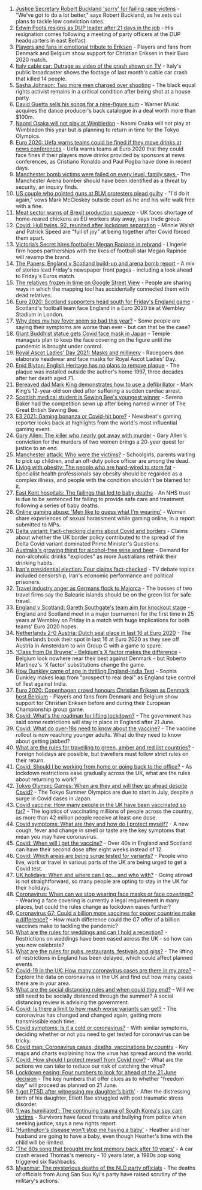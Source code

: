 1. [Justice Secretary Robert Buckland 'sorry' for failing rape victims](https://www.bbc.co.uk/news/uk-politics-57511425) - "We've got to do a lot better," says Robert Buckland, as he sets out plans to tackle low conviction rates.
2. [Edwin Poots resigns as DUP leader after 21 days in the job](https://www.bbc.co.uk/news/uk-england-essex-57521158) - His resignation comes following a meeting of party officers at the DUP headquarters in east Belfast.
3. [Players and fans in emotional tribute to Eriksen](https://www.bbc.co.uk/sport/football/57516321) - Players and fans from Denmark and Belgium show support for Christian Eriksen in their Euro 2020 match.
4. [Italy cable car: Outrage as video of the crash shown on TV](https://www.bbc.co.uk/news/world-europe-57510661) - Italy's public broadcaster shows the footage of last month's cable car crash that killed 14 people.
5. [Sasha Johnson: Two more men charged over shooting](https://www.bbc.co.uk/news/uk-england-london-57521355) - The black equal rights activist remains in a critical condition after being shot at a house party.
6. [David Guetta sells his songs for a nine-figure sum](https://www.bbc.co.uk/news/entertainment-arts-57518573) - Warner Music acquires the dance producer's back catalogue in a deal worth more than $100m.
7. [Naomi Osaka will not play at Wimbledon](https://www.bbc.co.uk/sport/tennis/57518628) - Naomi Osaka will not play at Wimbledon this year but is planning to return in time for the Tokyo Olympics.
8. [Euro 2020: Uefa warns teams could be fined if they move drinks at news conferences](https://www.bbc.co.uk/sport/football/57517337) - Uefa warns teams at Euro 2020 that they could face fines if their players move drinks provided by sponsors at news conferences, as Cristiano Ronaldo and Paul Pogba have done in recent days.
9. [Manchester bomb victims were failed on every level, family says ](https://www.bbc.co.uk/news/uk-england-manchester-57511079) - The Manchester Arena bomber should have been identified as a threat by security, an inquiry finds.
10. [US couple who pointed guns at BLM protesters plead guilty](https://www.bbc.co.uk/news/world-us-canada-57521756) - "I'd do it again," vows Mark McCloskey outside court as he and his wife walk free with a fine.
11. [Meat sector warns of Brexit production squeeze](https://www.bbc.co.uk/news/business-57512243) - UK faces shortage of home-reared chickens as EU workers stay away, says trade group.
12. [Covid: Hull twins, 92, reunited after lockdown separation](https://www.bbc.co.uk/news/uk-england-humber-57513591) - Minnie Walsh and Patrick Speed are "full of joy" at being together after Covid forced them apart.
13. [Victoria’s Secret hires footballer Megan Rapinoe in rebrand](https://www.bbc.co.uk/news/business-57508848) - Lingerie firm hopes partnerships with the likes of football star Megan Rapinoe will revamp the brand.
14. [The Papers: England v Scotland build-up and arena bomb report](https://www.bbc.co.uk/news/blogs-the-papers-57521163) - A mix of stories lead Friday's newspaper front pages - including a look ahead to Friday's Euros match.
15. [The relatives frozen in time on Google Street View](https://www.bbc.co.uk/news/technology-57511055) - People are sharing ways in which the mapping tool has accidentally connected them with dead relatives.
16. [Euro 2020: Scotland supporters head south for Friday's England game](https://www.bbc.co.uk/news/uk-scotland-57502832) - Scotland's football team face England in a Euro 2020 tie at Wembley Stadium in London.
17. [Why does my hay fever seem so bad this year?](https://www.bbc.co.uk/news/newsbeat-57484580) - Some people are saying their symptoms are worse than ever - but can that be the case?
18. [Giant Buddhist statue gets Covid face mask in Japan](https://www.bbc.co.uk/news/world-asia-57511335) - Temple managers plan to keep the face covering on the figure until the pandemic is brought under control.
19. [Royal Ascot Ladies' Day 2021: Masks and millinery](https://www.bbc.co.uk/news/uk-england-berkshire-57509749) - Racegoers don elaborate headwear and face masks for Royal Ascot Ladies' Day.
20. [Enid Blyton: English Heritage has no plans to remove plaque](https://www.bbc.co.uk/news/uk-england-london-57517254) - The plaque was installed outside the author's home 1997, three decades after her death aged 71.
21. [Bereaved dad Mark King demonstrates how to use a defibrillator](https://www.bbc.co.uk/news/uk-57511339) - Mark King’s 12-year-old son died after suffering a sudden cardiac arrest.
22. [Scottish medical student is Sewing Bee's youngest winner](https://www.bbc.co.uk/news/uk-scotland-glasgow-west-57505318) - Serena Baker had the competition sewn up after being named winner of The Great British Sewing Bee.
23. [E3 2021: Gaming bonanza or Covid-hit bore?](https://www.bbc.co.uk/news/newsbeat-57503143) - Newsbeat's gaming reporter looks back at highlights from the world's most influential gaming event.
24. [Gary Allen: The killer who nearly got away with murder](https://www.bbc.co.uk/news/uk-england-57331321) - Gary Allen's conviction for the murders of two women brings a 20-year quest for justice to an end.
25. [Manchester attack: Who were the victims?](https://www.bbc.co.uk/news/uk-40012738) - Schoolgirls, parents waiting to pick up children, and an off-duty police officer are among the dead.
26. [Living with obesity: The people who are hard-wired to store fat](https://www.bbc.co.uk/news/uk-57419041) - Specialist health professionals say obesity should be regarded as a complex illness, and people with the condition shouldn't be blamed for it.
27. [East Kent hospitals: The failings that led to baby deaths](https://www.bbc.co.uk/news/uk-57497935) - An NHS trust is due to be sentenced for failing to provide safe care and treatment following a series of baby deaths.
28. [Online gaming abuse: 'Men like to guess what I'm wearing'](https://www.bbc.co.uk/news/newsbeat-57511089) - Women share experiences of sexual harassment while gaming online, in a report submitted to MPs.
29. [Delta variant: Fact-checking claims about Covid and borders](https://www.bbc.co.uk/news/57500637) - Claims about whether the UK border policy contributed to the spread of the Delta Covid variant dominated Prime Minister's Questions.
30. [Australia's growing thirst for alcohol-free wine and beer](https://www.bbc.co.uk/news/world-australia-57408829) - Demand for non-alcoholic drinks "explodes" as more Australians rethink their drinking habits.
31. [Iran's presidential election: Four claims fact-checked](https://www.bbc.co.uk/news/57485108) - TV debate topics included censorship, Iran's economic performance and political prisoners.
32. [Travel industry anger as Germans flock to Majorca](https://www.bbc.co.uk/news/business-57504082) - The bosses of two travel firms say the Balearic islands should be on the green list for safe travel.
33. [England v Scotland: Gareth Southgate's team aim for knockout stage](https://www.bbc.co.uk/sport/football/51197603) - England and Scotland meet in a major tournament for the first time in 25 years at Wembley on Friday in a match with huge implications for both teams' Euro 2020 hopes.
34. [Netherlands 2-0 Austria: Dutch seal place in last 16 at Euro 2020](https://www.bbc.co.uk/sport/football/51197582) - The Netherlands book their spot in last 16 at Euro 2020 as they see off Austria in Amsterdam to win Group C with a game to spare.
35. ['Class from De Bruyne' - Belgium's X factor makes the difference](https://www.bbc.co.uk/sport/football/57520900) - Belgium look nowhere near their best against Denmark - but Roberto Martinez's 'X factor' substitutions change the game.
36. [How Dunkley came of age in thrilling England-India Test](https://www.bbc.co.uk/sport/cricket/57516260) - Sophia Dunkley makes leap from "prospect to real deal" as England take control of Test against India.
37. [Euro 2020: Copenhagen crowd honours Christian Eriksen as Denmark host Belgium](https://www.bbc.co.uk/sport/av/football/57518496) - Players and fans from Denmark and Belgium show support for Christian Eriksen before and during their European Championship group game.
38. [Covid: What's the roadmap for lifting lockdown?](https://www.bbc.co.uk/news/explainers-52530518) - The government has said some restrictions will stay in place in England after 21 June.
39. [Covid: What do over-18s need to know about the vaccine?](https://www.bbc.co.uk/news/health-57273875) - The vaccine rollout is now reaching younger adults. What do they need to know about getting jabbed?
40. [What are the rules for travelling to green, amber and red list countries?](https://www.bbc.co.uk/news/explainers-52544307) - Foreign holidays are possible, but travellers must follow strict rules on their return.
41. [Covid: Should I be working from home or going back to the office?](https://www.bbc.co.uk/news/business-52567567) - As lockdown restrictions ease gradually across the UK, what are the rules about returning to work?
42. [Tokyo Olympic Games: When are they and will they go ahead despite Covid?](https://www.bbc.co.uk/news/world-asia-57240044) - The Tokyo Summer Olympics are due to start in July, despite a surge in Covid cases in Japan.
43. [Covid vaccine: How many people in the UK have been vaccinated so far?](https://www.bbc.co.uk/news/health-55274833) - The logistics of vaccinating millions of people across the country, as more than 42 million people receive at least one dose.
44. [Covid symptoms: What are they and how do I protect myself?](https://www.bbc.co.uk/news/health-51048366) - A new cough, fever and change in smell or taste are the key symptoms that mean you may have coronavirus.
45. [Covid: When will I get the vaccine?](https://www.bbc.co.uk/news/health-55045639) - Over 40s in England and Scotland can have their second dose after eight weeks instead of 12.
46. [Covid: Which areas are being surge tested for variants?](https://www.bbc.co.uk/news/explainers-54872039) - People who live, work or travel in various parts of the UK are being urged to get a Covid test.
47. [UK holidays: When and where can I go... and who with?](https://www.bbc.co.uk/news/explainers-52646738) - Going abroad is not straightforward, so many people are opting to stay in the UK for their holidays.
48. [Coronavirus: When can we stop wearing face masks or face coverings?](https://www.bbc.co.uk/news/health-51205344) - Wearing a face covering is currently a legal requirement in many places, but could the rules change as lockdown eases further?
49. [Coronavirus G7: Could a billion more vaccines for poorer countries make a difference?](https://www.bbc.co.uk/news/57427877) - How much difference could the G7 offer of a billion vaccines make to tackling the pandemic?
50. [What are the rules for weddings and can I hold a reception?](https://www.bbc.co.uk/news/explainers-52811509) - Restrictions on weddings have been eased across the UK - so how can you now celebrate?
51. [What are the rules for pubs, restaurants, festivals and gigs?](https://www.bbc.co.uk/news/business-52977388) - The lifting of restrictions in England has been delayed, which could affect planned events
52. [Covid-19 in the UK: How many coronavirus cases are there in my area?](https://www.bbc.co.uk/news/uk-51768274) - Explore the data on coronavirus in the UK and find out how many cases there are in your area.
53. [What are the social distancing rules and when could they end?](https://www.bbc.co.uk/news/uk-51506729) - Will we still need to be socially distanced through the summer? A social distancing review is advising the government.
54. [Covid: Is there a limit to how much worse variants can get?](https://www.bbc.co.uk/news/health-57431420) - The coronavirus has changed and changed again, getting more transmissible each time.
55. [Covid symptoms: Is it a cold or coronavirus?](https://www.bbc.co.uk/news/health-54145299) - With similar symptoms, deciding whether or not you need to get tested for coronavirus can be tricky.
56. [Covid map: Coronavirus cases, deaths, vaccinations by country](https://www.bbc.co.uk/news/world-51235105) - Key maps and charts explaining how the virus has spread around the world.
57. [Covid: How should I protect myself from Covid now?](https://www.bbc.co.uk/news/health-57087517) - What are the actions we can take to reduce our risk of catching the virus?
58. [Lockdown easing: Four numbers to look for ahead of the 21 June decision](https://www.bbc.co.uk/news/57403888) - The key numbers that offer clues as to whether "freedom day" will proceed as planned on 21 June.
59. [‘I got PTSD after witnessing my daughter’s birth’](https://www.bbc.co.uk/news/stories-57442294) - After the distressing birth of his daughter, Elliott Rae struggled with post traumatic stress disorder.
60. ['I was humiliated': The continuing trauma of South Korea's spy cam victims](https://www.bbc.co.uk/news/world-asia-57493020) - Survivors have faced threats and bullying from police when seeking justice, says a new rights report.
61. ['Huntington's disease won't stop me having a baby'](https://www.bbc.co.uk/news/stories-57430859) - Heather and her husband are going to have a baby, even though Heather's time with the child will be limited.
62. ['The 80s song that brought my lost memory back after 10 years'](https://www.bbc.co.uk/news/disability-50478524) - A car crash erased Thomas's memory - 10 years later, a 1980s pop song triggered six flashbacks.
63. [Myanmar: The mysterious deaths of the NLD party officials](https://www.bbc.co.uk/news/world-asia-57380237) - The deaths of officials from Aung San Suu Kyi's party have raised scrutiny of the military's actions.
